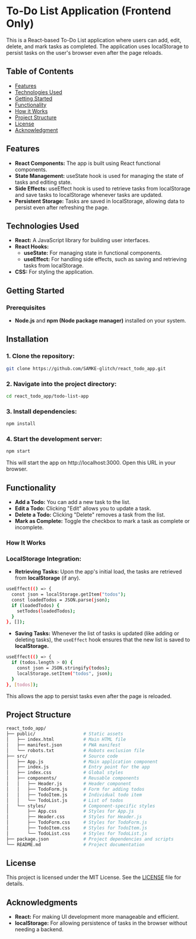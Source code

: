 # **To-Do List Application (Frontend Only)**
This is a React-based To-Do List application where users can add, edit, delete, and mark tasks as completed. The application uses localStorage to persist tasks on the user's browser even after the page reloads.
## Table of Contents
* [Features](#features)
* [Technologies Used](#technologies-used)
* [Getting Started](#getting-started)
* [Functionality](#functionality)
* [How it Works](#how-it-works)
* [Project Structure](#project-structure)
* [License](#license)
* [Acknowledgment](#acknowledgment)

## **Features**
- **React Components:** The app is built using React functional components.
- **State Management:** useState hook is used for managing the state of tasks and editing state.
- **Side Effects:** useEffect hook is used to retrieve tasks from localStorage and save tasks to localStorage whenever tasks are updated.
- **Persistent Storage:** Tasks are saved in localStorage, allowing data to persist even after refreshing the page.

## **Technologies Used**
- **React:** A JavaScript library for building user interfaces.
- **React Hooks:**
    - **useState:** For managing state in functional components.
    - **useEffect:** For handling side effects, such as saving and retrieving tasks from localStorage.
- **CSS:** For styling the application.

## **Getting Started**
### **Prerequisites**
- **Node.js** and **npm (Node package manager)** installed on your system.

## **Installation**
### 1. Clone the repository:
```bash
git clone https://github.com/SAMKE-glitch/react_todo_app.git
```
### 2. Navigate into the project directory:
```bash
cd react_todo_app/todo-list-app
```
### 3. Install dependencies:
```bash
npm install
```
### 4. Start the development server:
```bash
npm start
```
This will start the app on http://localhost:3000. Open this URL in your browser.

## **Functionality**
- **Add a Todo:** You can add a new task to the list.
- **Edit a Todo:** Clicking "Edit" allows you to update a task.
- **Delete a Todo:** Clicking "Delete" removes a task from the list.
- **Mark as Complete:** Toggle the checkbox to mark a task as complete or incomplete.

### **How It Works**
### **LocalStorage Integration:**
- **Retrieving Tasks:** Upon the app's initial load, the tasks are retrieved from **localStorage** (if any).
```bash
useEffect(() => {
  const json = localStorage.getItem("todos");
  const loadedTodos = JSON.parse(json);
  if (loadedTodos) {
    setTodos(loadedTodos);
  }
}, []);

```
- **Saving Tasks:** Whenever the list of tasks is updated (like adding or deleting tasks), the ```useEffect``` hook ensures that the new list is saved to **localStorage.**
```bash
useEffect(() => {
  if (todos.length > 0) {
    const json = JSON.stringify(todos);
    localStorage.setItem("todos", json);
  }
}, [todos]);

```
This allows the app to persist tasks even after the page is reloaded.

## **Project Structure**
```bash
react_todo_app/
├── public/                  # Static assets
│   ├── index.html           # Main HTML file
│   ├── manifest.json        # PWA manifest
│   └── robots.txt           # Robots exclusion file
├── src/                     # Source code
│   ├── App.js               # Main application component
│   ├── index.js             # Entry point for the app
│   ├── index.css            # Global styles
│   ├── components/          # Reusable components
│   │   ├── Header.js        # Header component
│   │   ├── TodoForm.js      # Form for adding todos
│   │   ├── TodoItem.js      # Individual todo item
│   │   └── TodoList.js      # List of todos
│   └── styles/              # Component-specific styles
│       ├── App.css          # Styles for App.js
│       ├── Header.css       # Styles for Header.js
│       ├── TodoForm.css     # Styles for TodoForm.js
│       ├── TodoItem.css     # Styles for TodoItem.js
│       └── TodoList.css     # Styles for TodoList.js
├── package.json             # Project dependencies and scripts
└── README.md                # Project documentation
```

## **License**
This project is licensed under the MIT License. See the [LICENSE](license) file for details.

## **Acknowledgments**
- **React:** For making UI development more manageable and efficient.
- **localStorage:** For allowing persistence of tasks in the browser without needing a backend.